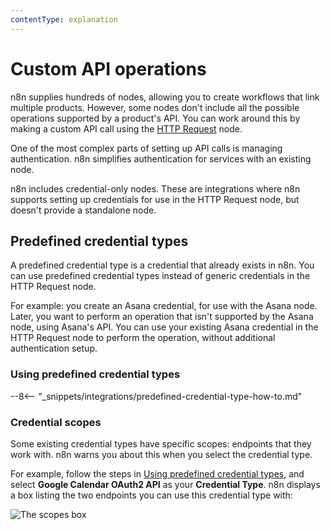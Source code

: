 ```yaml
---
contentType: explanation
---
```


# Custom API operations

n8n supplies hundreds of nodes, allowing you to create workflows that link multiple products. However, some nodes don't include all the possible operations supported by a product's API. You can work around this by making a custom API call using the [HTTP Request](/integrations/builtin/core-nodes/n8n-nodes-base.httprequest/) node.

One of the most complex parts of setting up API calls is managing authentication. n8n simplifies authentication for services with an existing node.

n8n includes credential-only nodes. These are integrations where n8n supports setting up credentials for use in the HTTP Request node, but doesn't provide a standalone node.

## Predefined credential types

A predefined credential type is a credential that already exists in n8n. You can use predefined credential types instead of generic credentials in the HTTP Request node.

For example: you create an Asana credential, for use with the Asana node. Later, you want to perform an operation that isn't supported by the Asana node, using Asana's API. You can use your existing Asana credential in the HTTP Request node to perform the operation, without additional authentication setup.

### Using predefined credential types

--8<-- "_snippets/integrations/predefined-credential-type-how-to.md"


### Credential scopes

Some existing credential types have specific scopes: endpoints that they work with. n8n warns you about this when you select the credential type.

For example, follow the steps in [Using predefined credential types](#using-predefined-credential-types), and select **Google Calendar OAuth2 API** as your **Credential Type**. n8n displays a box listing the two endpoints you can use this credential type with:

![The scopes box](/_images/integrations/custom-operations/scopes.png)

